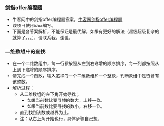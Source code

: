 ### 剑指offer编程题

- 牛客网中的剑指offer编程题答案。[牛客网剑指offer编程题](https://www.nowcoder.net/ta/coding-interviews?page=1)
- 该项目使用idea编写。
- 下面是各答案解析，不能保证是最优解，如果有更好的解法（超级超级复杂的就算了。。。），请联系我，谢谢。

### 二维数组中的查找

- 在一个二维数组中，每一行都按照从左到右递增的顺序排序，每一列都按照从上到下递增的顺序排序。
- 请完成一个函数，输入这样的一个二维数组和一个整数，判断数组中是否含有该整数。
- 解析过程：
  - 从二维数组的左下角开始寻找；
    - 如果当前数比要寻找的数大，上移一位。
    - 如果当前数比要寻找的数小，右移一位。
  - 直到找到该数或越界为止。
  - 注：从右上角开始也行，具体步骤自己想。

